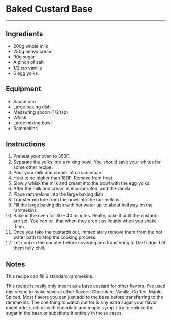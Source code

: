 # Baked Custard Base

___

## Ingredients

* 200g whole milk
* 250g heavy cream
* 90g sugar
* A pinch of salt
* 1/2 tsp vanilla
* 6 egg yolks

## Equipment

* Sauce pan
* Large baking dish
* Measuring spoon (1/2 tsp)
* Whisk
* Large mixing bowl
* Rammekins

## Instructions

1. Preheat your oven to 350F.
2. Separate the yolks into a mixing bowl. You should save your whites for some other recipe.
3. Pour your milk and cream into a saucepan.
4. Heat to no higher than 180F. Remove from heat.
5. Slowly whisk the milk and cream into the bowl with the egg yolks.
6. After the milk and cream is incorporated, add the vanilla.
7. Place rammekins into the large baking dish.
8. Transfer mixture from the bowl into the rammekins.
9. Fill the large baking dish with hot water up to about halfway on the rammekins.
10. Bake in the oven for 30 - 40 minutes. Really, bake it until the custards are set. You can tell that when they aren't as liquidy when you shake them.
11. Once you take the custards out, immediately remove them from the hot water bath to stop the cooking process.
12. Let cool on the counter before covering and transfering to the fridge. Let them fully chill.

## Notes

This recipe can fill 6 standard rammekins.


This recipe is really only meant as a base custard for other flavors. I've used this recipe to make several other flavors: Chocolate, Vanilla, Coffee, Maple, Spiced. Most flavors you can just add to the base before transferring to the rammekins. The one thing to watch out for is any extra sugar your flavor might add, such as with chocolate and maple syrup. I try to reduce the sugar in the base or substitute it entirely in those cases.
